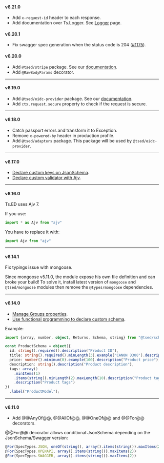 #### v6.21.0

- Add `x-request-id` header to each response.
- Add documentation over Ts.Logger. See [Logger](/docs/logger.md) page.

#### v6.20.1

- Fix swagger spec generation when the status code is 204 ([#1175](https://github.com/TypedProject/tsed/issues/1175)).

#### v6.20.0

- Add `@tsed/stripe` package. See our [documentation](/tutorials/stripe.md).
- Add `@RawBodyParams` decorator.

---

#### v6.19.0

- Add `@tsed/oidc-provider` package. See our [documentation](/tutorials/oidc.md).
- Add `ctx.request.secure` property to check if the request is secure.

---

#### v6.18.0

- Catch passport errors and transform it to Exception.
- Remove `x-powered-by` header in production profile.
- Add `@tsed/adapters` package. This package will be used by `@tsed/oidc-provider`.

---

#### v6.17.0

- [Declare custom keys on JsonSchema](/docs/models.md#custom-keys).
- [Declare custom validator with Ajv](/docs/ajv.md#user-defined-keywords).

---

#### v6.16.0

Ts.ED uses Ajv 7. 

If you use: 
```typescript
import * as Ajv from "ajv"
```

You have to replace it with:

```typescript
import Ajv from "ajv"
```

---

#### v6.14.1

Fix typings issue with mongoose. 

Since mongoose v5.11.0, the module expose his own file definition and can broke your build! 
To solve it, install latest version of `mongoose` and `@tsed/mongoose` modules then remove the `@types/mongoose` dependencies.

---

#### v6.14.0

- [Manage Groups properties](/docs/models.md#groups).
- [Use functional programming to declare custom schema](/docs/models.md#using-functions).

Example:

```typescript
import {array, number, object, Returns, Schema, string} from "@tsed/schema";

const ProductSchema = object({
  id: string().required().description("Product ID"),
  title: string().required().minLength(3).example("CANON D300").description("Product title"),
  price: number().minimum(0).example(100).description("Product price"),
  description: string().description("Product description"),
  tags: array()
    .minItems(1)
    .items(string().minLength(2).maxLength(10).description("Product tag"))
    .description("Product tags")
})
  .label("ProductModel");
```

---

#### v6.11.0

- Add @@AnyOf@@, @@AllOf@@, @@OneOf@@ and @@For@@ decorators.

@@For@@ decorator allows conditional JsonSchema depending on the JsonSchema/Swagger version:

```typescript
@For(SpecTypes.JSON, oneOf(string(), array().items(string()).maxItems(2)))
@For(SpecTypes.OPENAPI, array().items(string()).maxItems(2))
@For(SpecTypes.SWAGGER, array().items(string()).maxItems(2))
```
